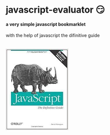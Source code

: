 # javascript-evaluator 😏                                                   
#### a very simple javascript bookmarklet 
 
with the help of javascript the difinitive guide<br/><br/><br/>
![difinitive guide](download.jpg)

